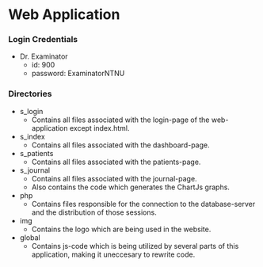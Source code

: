 # Web Application

### Login Credentials

* Dr. Examinator
  * id: 900
  * password: ExaminatorNTNU

### Directories

* s_login
  * Contains all files associated with the login-page of the web-application except index.html.
* s_index
  * Contains all files associated with the dashboard-page.
* s_patients
  * Contains all files associated with the patients-page.
* s_journal
  * Contains all files associated with the journal-page.
  * Also contains the code which generates the ChartJs graphs.
* php
  * Contains files responsible for the connection to the database-server and the distribution of those sessions.
* img
  * Contains the logo which are being used in the website.
* global
  * Contains js-code which is being utilized by several parts of this application, making it uneccesary to rewrite code.
